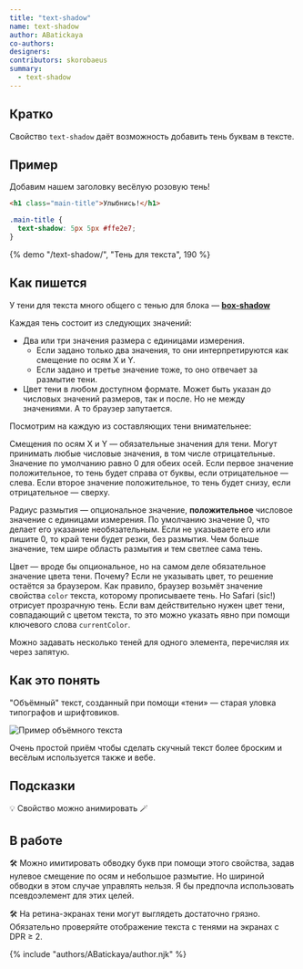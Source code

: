 ```yaml
---
title: "text-shadow"
name: text-shadow
author: ABatickaya
co-authors:
designers:
contributors: skorobaeus
summary:
  - text-shadow
---
```


## Кратко

Свойство `text-shadow` даёт возможность добавить тень буквам в тексте.

## Пример

Добавим нашем заголовку весёлую розовую тень!

```html
<h1 class="main-title">Улыбнись!</h1>
```

```css
.main-title {
  text-shadow: 5px 5px #ffe2e7;
}
```

{% demo "/text-shadow/", "Тень для текста", 190 %}

## Как пишется

У тени для текста много общего с тенью для блока — [**box-shadow**](/css/doka/box-shadow)

Каждая тень состоит из следующих значений:

- Два или три значения размера с единицами измерения.
  - Если задано только два значения, то они интерпретируются как смещение по осям X и Y.
  - Если задано и третье значение тоже, то оно отвечает за размытие тени.
- Цвет тени в любом доступном формате. Может быть указан до числовых значений размеров, так и после. Но не между значениями. А то браузер запутается.

Посмотрим на каждую из составляющих тени внимательнее:

Смещения по осям Х и Y — обязательные значения для тени. Могут принимать любые числовые значения, в том числе отрицательные. Значение по умолчанию равно 0 для обеих осей. Если первое значение положительное, то тень будет справа от буквы, если отрицательное — слева. Если второе значение положительное, то тень будет снизу, если отрицательное — сверху.

Радиус размытия — опциональное значение, **положительное** числовое значение с единицами измерения. По умолчанию значение 0, что делает его указание необязательным. Если не указываете его или пишите 0, то край тени будет резки, без размытия. Чем больше значение, тем шире область размытия и тем светлее сама тень.

Цвет — вроде бы опциональное, но на самом деле обязательное значение цвета тени. Почему? Если не указывать цвет, то решение остаётся за браузером. Как правило, браузер возьмёт значение свойства `color` текста, которому прописываете тень. Но Safari (sic!) отрисует прозрачную тень. Если вам действительно нужен цвет тени, совпадающий с цветом текста, то это можно указать явно при помощи ключевого слова `currentColor`.

Можно задавать несколько теней для одного элемента, перечисляя их через запятую.

## Как это понять

"Объёмный" текст, созданный при помощи «тени» — старая уловка типографов и шрифтовиков.

![Пример объёмного текста](/assets/images/posts/text-shadow/text-shadow.png)

Очень простой приём чтобы сделать скучный текст более броским и весёлым используется также и вебе.

## Подсказки

💡 Свойство можно анимировать 🪄

## В работе

🛠 Можно имитировать обводку букв при помощи этого свойства, задав нулевое смещение по осям и небольшое размытие. Но шириной обводки в этом случае управлять нельзя. Я бы предпочла использовать псевдоэлемент для этих целей.

🛠 На ретина-экранах тени могут выглядеть достаточно грязно. Обязательно проверяйте отображение текста с тенями на экранах с DPR ≥ 2.

{% include "authors/ABatickaya/author.njk" %}

